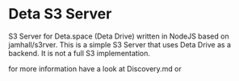 # Deta S3 Server	
S3 Server for Deta.space (Deta Drive) written in NodeJS based on jamhall/s3rver. This is a simple S3 Server that uses Deta Drive as a backend. It is not a full S3 implementation.

for more information have a look at Discovery.md or 